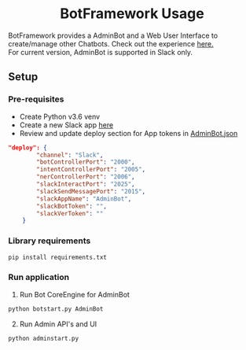 <h1 align="center">BotFramework Usage</h1>

BotFramework provides a AdminBot and a Web User Interface to create/manage other Chatbots. Check out the experience [here.](https://www.youtube.com/watch?v=X1D0ceIVELw)  
For current version, AdminBot is supported in Slack only.

## Setup
### Pre-requisites
* Create Python v3.6 venv
* Create a new Slack app [here](https://api.slack.com/apps?new_app=1)
* Review and update deploy section for App tokens in [AdminBot.json](../bots/AdminBot/config/AdminBot.json)

```json
"deploy": {
		"channel": "Slack",
		"botControllerPort": "2000",
		"intentControllerPort": "2005",
		"nerControllerPort": "2006",
		"slackInteractPort": "2025",
		"slackSendMessagePort": "2015",
		"slackAppName": "AdminBot",
		"slackBotToken": "",
		"slackVerToken": ""
	}
```

### Library requirements
```python
pip install requirements.txt
```

### Run application
1. Run Bot CoreEngine for AdminBot

```python
python botstart.py AdminBot
```
2. Run Admin API's and UI

```python
python adminstart.py
```


